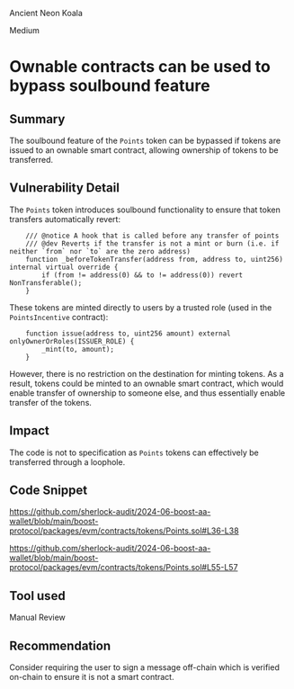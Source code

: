 Ancient Neon Koala

Medium

# Ownable contracts can be used to bypass soulbound feature

## Summary
The soulbound feature of the `Points` token can be bypassed if tokens are issued to an ownable smart contract, allowing ownership of tokens to be transferred.

## Vulnerability Detail
The `Points` token introduces soulbound functionality to ensure that token transfers automatically revert:

```solidity
    /// @notice A hook that is called before any transfer of points
    /// @dev Reverts if the transfer is not a mint or burn (i.e. if neither `from` nor `to` are the zero address)
    function _beforeTokenTransfer(address from, address to, uint256) internal virtual override {
        if (from != address(0) && to != address(0)) revert NonTransferable();
    }
```

These tokens are minted directly to users by a trusted role (used in the `PointsIncentive` contract): 

```solidity
    function issue(address to, uint256 amount) external onlyOwnerOrRoles(ISSUER_ROLE) {
        _mint(to, amount);
    }
```

However, there is no restriction on the destination for minting tokens. As a result, tokens could be minted to an ownable smart contract, which would enable transfer of ownership to someone else, and thus essentially enable transfer of the tokens.

## Impact
The code is not to specification as `Points` tokens can effectively be transferred through a loophole. 

## Code Snippet
https://github.com/sherlock-audit/2024-06-boost-aa-wallet/blob/main/boost-protocol/packages/evm/contracts/tokens/Points.sol#L36-L38

https://github.com/sherlock-audit/2024-06-boost-aa-wallet/blob/main/boost-protocol/packages/evm/contracts/tokens/Points.sol#L55-L57

## Tool used

Manual Review

## Recommendation
Consider requiring the user to sign a message off-chain which is verified on-chain to ensure it is not a smart contract.